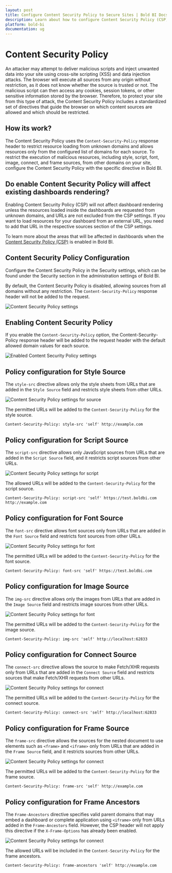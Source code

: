 ```yaml
---
layout: post
title: Configure Content Security Policy to Secure Sites | Bold BI Docs
description: Learn about how to configure Content Security Policy (CSP) settings to secure sites in the Bold BI embedded application.
platform: bold-bi
documentation: ug
---
```


# Content Security Policy

An attacker may attempt to deliver malicious scripts and inject unwanted data into your site using cross-site scripting (XSS) and data injection attacks. The browser will execute all sources from any origin without restriction, as it does not know whether the source is trusted or not. The malicious script can then access any cookies, session tokens, or other sensitive information stored by the browser. Therefore, to protect your site from this type of attack, the Content Security Policy includes a standardized set of directives that guide the browser on which content sources are allowed and which should be restricted.

## How its work?

The Content Security Policy uses the `Content-Security-Policy` response header to restrict resource loading from unknown domains and allows resources only from the configured list of domains for each source. To restrict the execution of malicious resources, including style, script, font, image, connect, and frame sources, from other domains on your site, configure the Content Security Policy with the specific directive in Bold BI.

## Do enable Content Security Policy will affect existing dashboards rendering?

Enabling Content Security Policy (CSP) will not affect dashboard rendering unless the resources loaded inside the dashboards are requested from unknown domains, and URLs are not excluded from the CSP settings. If you want to load resources for your dashboard from an external URL, you need to add that URL in the respective sources section of the CSP settings.

To learn more about the areas that will be affected in dashboards when the [Content Security Policy (CSP)](/faq/how-will-the-dashboard-get-affected-while-csp-enabled/) is enabled in Bold BI.

## Content Security Policy Configuration

Configure the Content Security Policy in the Security settings, which can be found under the Security section in the administration settings of Bold BI.

By default, the Content Security Policy is disabled, allowing sources from all domains without any restriction. The `Content-Security-Policy` response header will not be added to the request.

![Content Security Policy settings](/static/assets/security-configuration/images/csp-settings.png#width=55%)

## Enabling Content Security Policy

If you enable the `Content-Security-Policy` option, the Content-Security-Policy response header will be added to the request header with the default allowed domain values for each source.

![Enabled Content Security Policy settings](/static/assets/security-configuration/images/enable-csp.png#width=55%)

## Policy configuration for Style Source

The `style-src` directive allows only the style sheets from URLs that are added in the `Style Source` field and restricts style sheets from other URLs.

![Content Security Policy settings for source](/static/assets/security-configuration/images/csp-source.png)

The permitted URLs will be added to the `Content-Security-Policy` for the style source.

`Content-Security-Policy: style-src 'self' http://example.com`


## Policy configuration for Script Source

The `script-src` directive allows only JavaScript sources from URLs that are added in the `Script Source` field, and it restricts script sources from other URLs.

![Content Security Policy settings for script](/static/assets/security-configuration/images/csp-script.png)

The allowed URLs will be added to the `Content-Security-Policy` for the script source.

`Content-Security-Policy: script-src 'self' https://test.boldbi.com http://example.com`


## Policy configuration for Font Source

The `font-src` directive allows font sources only from URLs that are added in the `Font Source` field and restricts font sources from other URLs.

![Content Security Policy settings for font](/static/assets/security-configuration/images/csp-font.png)

The permitted URLs will be added to the `Content-Security-Policy` for the font source.

`Content-Security-Policy: font-src 'self' https://test.boldbi.com`


## Policy configuration for Image Source

The `img-src` directive allows only the images from URLs that are added in the `Image Source` field and restricts image sources from other URLs.

![Content Security Policy settings for font](/static/assets/security-configuration/images/csp-image.png)

The permitted URLs will be added to the `Content-Security-Policy` for the image source.

`Content-Security-Policy: img-src 'self' http://localhost:62833`


## Policy configuration for Connect Source

The `connect-src` directive allows the source to make Fetch/XHR requests only from URLs that are added in the `Connect Source` field and restricts sources that make Fetch/XHR requests from other URLs.

![Content Security Policy settings for connect](/static/assets/security-configuration/images/csp-connect.png)

The permitted URLs will be added to the `Content-Security-Policy` for the connect source.

`Content-Security-Policy: connect-src 'self' http://localhost:62833`


## Policy configuration for Frame Source

The `frame-src` directive allows the sources for the nested document to use elements such as `<frame>` and `<iframe>` only from URLs that are added in the `Frame Source` field, and it restricts sources from other URLs.

![Content Security Policy settings for connect](/static/assets/security-configuration/images/csp-frame.png)

The permitted URLs will be added to the `Content-Security-Policy` for the frame source.

`Content-Security-Policy: frame-src 'self' http://example.com`

## Policy configuration for Frame Ancestors 

The `Frame-Ancestors` directive specifies valid parent domains that may embed a dashboard or complete application using `<iframe>` only from URLs added in the `Frame-Ancestors` field. However, the CSP header will not apply this directive if the `X-Frame-Options` has already been enabled.

![Content Security Policy settings for connect](/static/assets/security-configuration/images/csp-frame-ancestors.png)

The allowed URLs will be included in the `Content-Security-Policy` for the frame ancestors.

`Content-Security-Policy: frame-ancestors 'self' http://example.com`